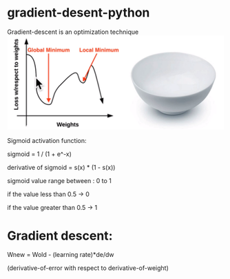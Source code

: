 # gradient-desent-python

Gradient-descent is an optimization technique
![img.png](img.png)

Sigmoid activation function:

sigmoid = 1 / (1 + e^-x)

derivative of sigmoid = s(x) * (1 - s(x))

sigmoid value range between : 0 to 1

if the value less than 0.5 -> 0

if the value greater than 0.5 -> 1

# Gradient descent:
Wnew = Wold - (learning rate)*de/dw

(derivative-of-error with respect to derivative-of-weight)

